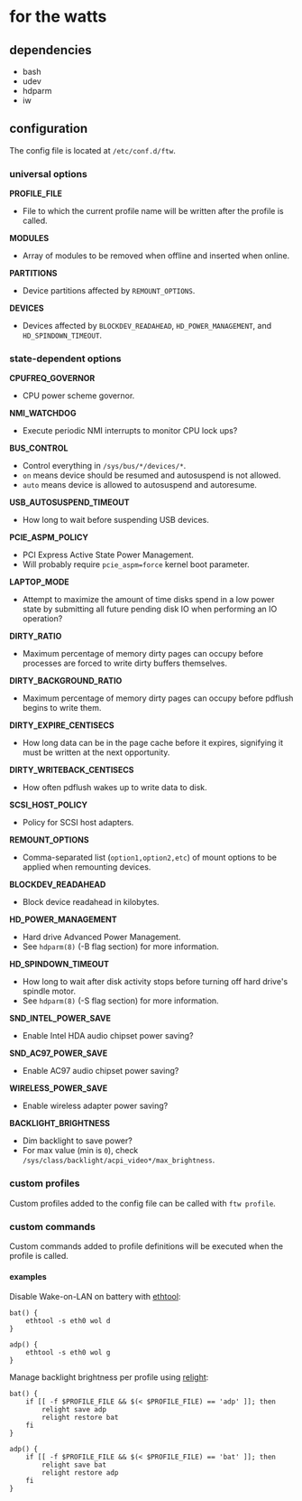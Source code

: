 # for the watts

## dependencies

* bash
* udev
* hdparm
* iw

## configuration

The config file is located at `/etc/conf.d/ftw`.

### universal options

**PROFILE_FILE**

 * File to which the current profile name will be written after the profile is
   called.

**MODULES**

 * Array of modules to be removed when offline and inserted when online.

**PARTITIONS**

 * Device partitions affected by `REMOUNT_OPTIONS`.

**DEVICES**

 * Devices affected by `BLOCKDEV_READAHEAD`, `HD_POWER_MANAGEMENT`, and
   `HD_SPINDOWN_TIMEOUT`.

### state-dependent options

**CPUFREQ_GOVERNOR**

 * CPU power scheme governor.

**NMI_WATCHDOG**

 * Execute periodic NMI interrupts to monitor CPU lock ups?

**BUS_CONTROL**

 * Control everything in `/sys/bus/*/devices/*`.
 * `on` means device should be resumed and autosuspend is not allowed.
 * `auto` means device is allowed to autosuspend and autoresume.

**USB_AUTOSUSPEND_TIMEOUT**

 * How long to wait before suspending USB devices.

**PCIE_ASPM_POLICY**

 * PCI Express Active State Power Management.
 * Will probably require `pcie_aspm=force` kernel boot parameter.

**LAPTOP_MODE**

 * Attempt to maximize the amount of time disks spend in a low power state by
   submitting all future pending disk IO when performing an IO operation?

**DIRTY_RATIO**

 * Maximum percentage of memory dirty pages can occupy before processes are
   forced to write dirty buffers themselves.

**DIRTY_BACKGROUND_RATIO**

 * Maximum percentage of memory dirty pages can occupy before pdflush begins to
   write them.

**DIRTY_EXPIRE_CENTISECS**

 * How long data can be in the page cache before it expires, signifying it must
   be written at the next opportunity.

**DIRTY_WRITEBACK_CENTISECS**

 * How often pdflush wakes up to write data to disk.

**SCSI_HOST_POLICY**

 * Policy for SCSI host adapters.

**REMOUNT_OPTIONS**

 * Comma-separated list (`option1,option2,etc`) of mount options to be applied
   when remounting devices.

**BLOCKDEV_READAHEAD**

 * Block device readahead in kilobytes.

**HD_POWER_MANAGEMENT**

 * Hard drive Advanced Power Management.
 * See `hdparm(8)` (-B flag section) for more information.

**HD_SPINDOWN_TIMEOUT**

 * How long to wait after disk activity stops before turning off hard drive's
   spindle motor.
 * See `hdparm(8)` (-S flag section) for more information.

**SND_INTEL_POWER_SAVE**

 * Enable Intel HDA audio chipset power saving?

**SND_AC97_POWER_SAVE**

 * Enable AC97 audio chipset power saving?

**WIRELESS_POWER_SAVE**

 * Enable wireless adapter power saving?

**BACKLIGHT_BRIGHTNESS**

 * Dim backlight to save power?
 * For max value (min is `0`), check
   `/sys/class/backlight/acpi_video*/max_brightness`.

### custom profiles

Custom profiles added to the config file can be called with `ftw profile`.

### custom commands

Custom commands added to profile definitions will be executed when the profile
is called.

#### examples

Disable Wake-on-LAN on battery with
[ethtool](https://www.kernel.org/pub/software/network/ethtool/):

    bat() {
        ethtool -s eth0 wol d
    }

    adp() {
        ethtool -s eth0 wol g
    }

Manage backlight brightness per profile using
[relight](http://xyne.archlinux.ca/projects/relight/):

    bat() {
        if [[ -f $PROFILE_FILE && $(< $PROFILE_FILE) == 'adp' ]]; then
            relight save adp
            relight restore bat
        fi
    }

    adp() {
        if [[ -f $PROFILE_FILE && $(< $PROFILE_FILE) == 'bat' ]]; then
            relight save bat
            relight restore adp
        fi
    }
